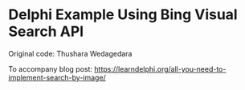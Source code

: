 # Delphi Example Using Bing Visual Search API

Original code: Thushara Wedagedara

To accompany blog post: https://learndelphi.org/all-you-need-to-implement-search-by-image/


